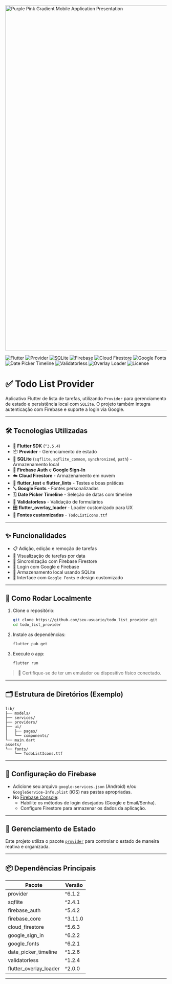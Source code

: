 <img width="1920" height="1080" alt="Purple Pink Gradient Mobile Application Presentation" src="https://github.com/user-attachments/assets/a7ded086-8985-4dbd-866c-a099a3e8f27e" />


![Flutter](https://img.shields.io/badge/Flutter-3.5.4-blue?logo=flutter&logoColor=white)
![Provider](https://img.shields.io/badge/Provider-State%20Management-purple)
![SQLite](https://img.shields.io/badge/SQLite-3.0-blue?logo=sqlite&logoColor=white)
![Firebase](https://img.shields.io/badge/Firebase%20Auth-Google%20Sign--In-orange?logo=firebase&logoColor=white)
![Cloud Firestore](https://img.shields.io/badge/Cloud%20Firestore-NoSQL-orange?logo=firebase&logoColor=white)
![Google Fonts](https://img.shields.io/badge/Google%20Fonts-Custom%20Typography-blue?logo=googlefonts&logoColor=white)
![Date Picker Timeline](https://img.shields.io/badge/Date%20Picker%20Timeline-UI%20Component-lightblue)
![Validatorless](https://img.shields.io/badge/Validatorless-Form%20Validation-green)
![Overlay Loader](https://img.shields.io/badge/Overlay%20Loader-Custom%20UX-yellow)
![License](https://img.shields.io/badge/license-MIT-lightgrey)

# ✅ Todo List Provider

Aplicativo Flutter de lista de tarefas, utilizando `Provider` para gerenciamento de estado e persistência local com `SQLite`. O projeto também integra autenticação com Firebase e suporte a login via Google.

---

## 🛠️ Tecnologias Utilizadas

- 💙 **Flutter SDK** (`^3.5.4`)
- 📦 **Provider** - Gerenciamento de estado
- 💾 **SQLite** (`sqflite`, `sqflite_common`, `synchronized`, `path`) - Armazenamento local
- 🔐 **Firebase Auth** e **Google Sign-In**
- ☁️ **Cloud Firestore** - Armazenamento em nuvem
- 🧪 **flutter_test** e **flutter_lints** - Testes e boas práticas
- 🔤 **Google Fonts** - Fontes personalizadas
- 🗓️ **Date Picker Timeline** - Seleção de datas com timeline
- 🧪 **Validatorless** - Validação de formulários
- 🎛️ **flutter_overlay_loader** - Loader customizado para UX
- 🔣 **Fontes customizadas** - `TodoListIcons.ttf`

---

## ✨ Funcionalidades

- 📋 Adição, edição e remoção de tarefas
- 📅 Visualização de tarefas por data
- 🔁 Sincronização com Firebase Firestore
- 👤 Login com Google e Firebase
- 💾 Armazenamento local usando SQLite
- 🎨 Interface com `Google Fonts` e design customizado

---

## 🔧 Como Rodar Localmente

1. Clone o repositório:
   ```bash
   git clone https://github.com/seu-usuario/todo_list_provider.git
   cd todo_list_provider
   ```

2. Instale as dependências:
   ```bash
   flutter pub get
   ```

3. Execute o app:
   ```bash
   flutter run
   ```

> 📱 Certifique-se de ter um emulador ou dispositivo físico conectado.

---

## 🗂️ Estrutura de Diretórios (Exemplo)

```
lib/
├── models/
├── services/
├── providers/
├── ui/
│   ├── pages/
│   └── components/
└── main.dart
assets/
└── fonts/
    └── TodoListIcons.ttf
```

---

## 🔐 Configuração do Firebase

- Adicione seu arquivo `google-services.json` (Android) e/ou `GoogleService-Info.plist` (iOS) nas pastas apropriadas.
- No [Firebase Console](https://console.firebase.google.com/):
  - Habilite os métodos de login desejados (Google e Email/Senha).
  - Configure Firestore para armazenar os dados da aplicação.

---

## 🧠 Gerenciamento de Estado

Este projeto utiliza o pacote [`provider`](https://pub.dev/packages/provider) para controlar o estado de maneira reativa e organizada.

---

## 📦 Dependências Principais

| Pacote | Versão |
|--------|--------|
| provider | ^6.1.2 |
| sqflite | ^2.4.1 |
| firebase_auth | ^5.4.2 |
| firebase_core | ^3.11.0 |
| cloud_firestore | ^5.6.3 |
| google_sign_in | ^6.2.2 |
| google_fonts | ^6.2.1 |
| date_picker_timeline | ^1.2.6 |
| validatorless | ^1.2.4 |
| flutter_overlay_loader | ^2.0.0 |

---

